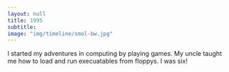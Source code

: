 ```yaml
---
layout: null
title: 1995
subtitle:
image: "img/timeline/smol-bw.jpg"
---
```

I started my adventures in computing by playing games. My uncle taught me how to load and run execuatables from floppys. I was six!